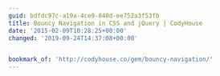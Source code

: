 ```yaml
---
guid: bdfdc97c-a19a-4ce9-840d-ee752a3f53fb
title: Bouncy Navigation in CSS and jQuery | CodyHouse
date: '2015-02-09T10:28:25+00:00'
changed: '2019-09-24T14:37:08+00:00'


bookmark_of: 'http://codyhouse.co/gem/bouncy-navigation/'
---
```




